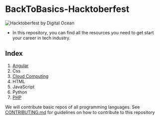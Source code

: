 # BackToBasics-Hacktoberfest
![Hacktoberfest by Digital Ocean](/assets/hackfest2020.png "Hacktoberfest")
 - In this repository, you can find all the resources you need to get start your career in tech industry. 

## Index
 1. [Angular](https://github.com/thedevankit/angular) 
 2. Css
 3. [Cloud Computing](/cloud-computing/google-cloud/cloud-run-website)
 4. HTML
 5. JavaScript
 6. Python
 7. [PHP](/PHP/)
 
We will contribute basic repos of all programming languages. See [CONTRIBUTING.md](https://github.com/mahawiki/BackToBasics-Hacktoberfest/blob/main/CONTRIBUTING.md) for guidelines on how to contribute to this repository
